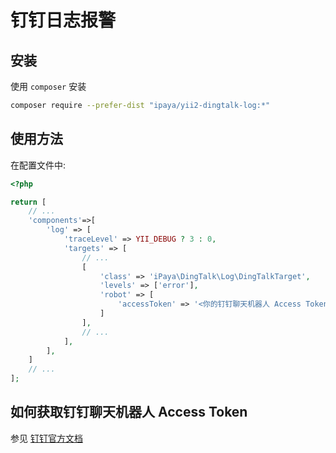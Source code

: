 # 钉钉日志报警

## 安装

使用 `composer` 安装

```bash
composer require --prefer-dist "ipaya/yii2-dingtalk-log:*"
```

## 使用方法

在配置文件中:

```php
<?php

return [
    // ...
    'components'=>[
        'log' => [
            'traceLevel' => YII_DEBUG ? 3 : 0,
            'targets' => [
                // ...
                [
                    'class' => 'iPaya\DingTalk\Log\DingTalkTarget',
                    'levels' => ['error'],
                    'robot' => [
                        'accessToken' => '<你的钉钉聊天机器人 Access Token>'                        
                    ]
                ],
                // ...
            ],
        ],
    ]
    // ...
];
```

## 如何获取钉钉聊天机器人 Access Token

参见 [钉钉官方文档](https://open-doc.dingtalk.com/docs/doc.htm?treeId=257&articleId=105735&docType=1)

